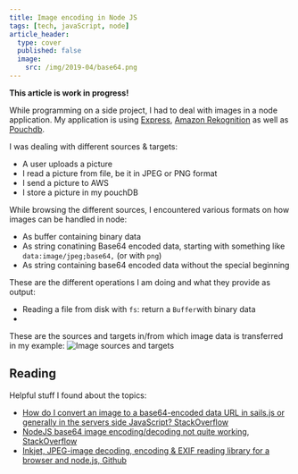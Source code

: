```yaml
---
title: Image encoding in Node JS
tags: [tech, javaScript, node]
article_header:
  type: cover
  published: false
  image:
    src: /img/2019-04/base64.png
---
```


**This article is work in progress!**

While programming on a side project, I had to deal with images in a node application. My application is using [Express](https://expressjs.com/), [Amazon Rekognition](https://aws.amazon.com/rekognition/) as well as [Pouchdb](https://pouchdb.com/).

I was dealing with different sources & targets:

- A user uploads a picture
- I read a picture from file, be it in JPEG or PNG format
- I send a picture to AWS
- I store a picture in my pouchDB

While browsing the different sources, I encountered various formats on how images can be handled in node:

- As buffer containing binary data
- As string conatining Base64 encoded data, starting with something like `data:image/jpeg;base64,` (or with `png`)
- As string containing base64 encoded data without the special beginning

These are the different operations I am doing and what they provide as output:

- Reading a file from disk with `fs`: return a `Buffer`with binary data
-

These are the sources and targets in/from which image data is transferred in my example:
![Image sources and targets](https://docs.google.com/drawings/d/e/2PACX-1vTaOoDUdKWZ9q05WH1LX1Yz_JbismNFdrYMoFYYsbU410xf23mi4GxRv_ZvhIQipnLDXunKU5eCh-Ju/pub?w=960&h=720)

## Reading

Helpful stuff I found about the topics:

- [How do I convert an image to a base64-encoded data URL in sails.js or generally in the servers side JavaScript? StackOverflow](https://stackoverflow.com/questions/24523532/how-do-i-convert-an-image-to-a-base64-encoded-data-url-in-sails-js-or-generally)
- [NodeJS base64 image encoding/decoding not quite working, StackOverflow](https://stackoverflow.com/questions/8110294/nodejs-base64-image-encoding-decoding-not-quite-working)
- [Inkjet, JPEG-image decoding, encoding & EXIF reading library for a browser and node.js, Github](https://github.com/gchudnov/inkjet/blob/master/README.md)

